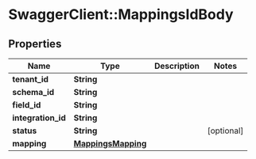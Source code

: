 # SwaggerClient::MappingsIdBody

## Properties
Name | Type | Description | Notes
------------ | ------------- | ------------- | -------------
**tenant_id** | **String** |  | 
**schema_id** | **String** |  | 
**field_id** | **String** |  | 
**integration_id** | **String** |  | 
**status** | **String** |  | [optional] 
**mapping** | [**MappingsMapping**](MappingsMapping.md) |  | 

